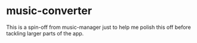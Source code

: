 # music-converter

This is a spin-off from music-manager just to help me polish this off before tackling larger parts of the app.
